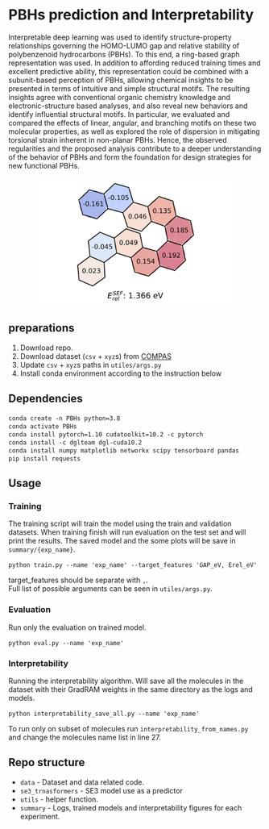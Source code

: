 # PBHs prediction and Interpretability
Interpretable deep learning was used to identify structure-property relationships governing the HOMO-LUMO gap and relative stability of polybenzenoid hydrocarbons (PBHs). To this end, a ring-based graph representation was used. In addition to affording reduced training times and excellent predictive ability, this representation could be combined with a subunit-based perception of PBHs, allowing chemical insights to be presented in terms of intuitive and simple structural motifs. The resulting insights agree with conventional organic chemistry knowledge and electronic-structure based analyses, and also reveal new behaviors and identify influential structural motifs. In particular, we evaluated and compared the effects of linear, angular, and branching motifs on these two molecular properties, as well as explored the role of dispersion in mitigating torsional strain inherent in non-planar PBHs. Hence, the observed regularities and the proposed analysis  contribute to a deeper understanding of the behavior of PBHs and form the foundation for design strategies for new functional PBHs. 

<p align="center">
<img src="https://github.com/tomer196/PBHs-pred-interp/blob/main/Interp-example.png" width="400" >
</p>

## preparations
1. Download repo.  
2. Download dataset (`csv` + `xyz`s) from [COMPAS](https://gitlab.com/porannegroup/compas)
3. Update `csv` + `xyz`s paths in `utiles/args.py`
4. Install conda environment according to the instruction below

## Dependencies
```
conda create -n PBHs python=3.8
conda activate PBHs
conda install pytorch=1.10 cudatoolkit=10.2 -c pytorch
conda install -c dglteam dgl-cuda10.2
conda install numpy matplotlib networkx scipy tensorboard pandas 
pip install requests
```

## Usage
### Training
The training script will train the model using the train and validation datasets. 
When training finish will run evaluation on the test set and will print the results. 
The saved model and the some plots will be save in `summary/{exp_name}`. 
```
python train.py --name 'exp_name' --target_features 'GAP_eV, Erel_eV' 
```

target_features should be separate with `,`.  
Full list of possible arguments can be seen in `utiles/args.py`.  

### Evaluation
Run only the evaluation on trained model.
```
python eval.py --name 'exp_name'
```

### Interpretability
Running the interpretability algorithm. Will save all the molecules in the dataset 
with their GradRAM weights in the same directory as the logs and models.
```
python interpretability_save_all.py --name 'exp_name'
```
To run only on subset of molecules run `interpretability_from_names.py` and change the molecules name
list in line 27.

## Repo structure
- `data` -  Dataset and data related code.
- `se3_trnasformers` - SE3 model use as a predictor
- `utils` - helper function. 
- `summary` - Logs, trained models and interpretability figures for each experiment. 


